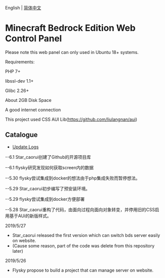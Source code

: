 English | [简体中文](https://github.com/CNflysky/MCBE-Web-Control-Panel/blob/master/README_zh.md)

Minecraft Bedrock Edition Web Control Panel
======
Please note this web panel can only used in Ubuntu 18+ systems.

Requirements:

PHP 7+

libssl-dev 1.1+

Glibc 2.26+

About 2GB Disk Space

A good internet connection

This project used CSS AUI Lib(https://github.com/liulangnan/aui)  

## Catalogue
* [Update Logs](#Update_Logs)


--6.1 Star_caorui创建了Github的开源项目库

--6.1 flysky研究发现如何获取screen内的数据

--5.30 flysky尝试集成到docker的想法由于php集成失败而暂停想法。

--5.29 Star_caorui初步编写了预安装环境。

--5.29 flysky尝试集成到docker方便部署

--5.28 Star_caorui重构了代码，由面向过程向面向对象转变，并停用旧的CSS启用基于AUi的新版样式。

2019/5/27 
* Star_caorui released the first version which can switch bds server easily on website.
* (Cause some reason, part of the code was delete from this repository later)

2019/5/26
* Flysky propose to build a project that can manage server on website.
